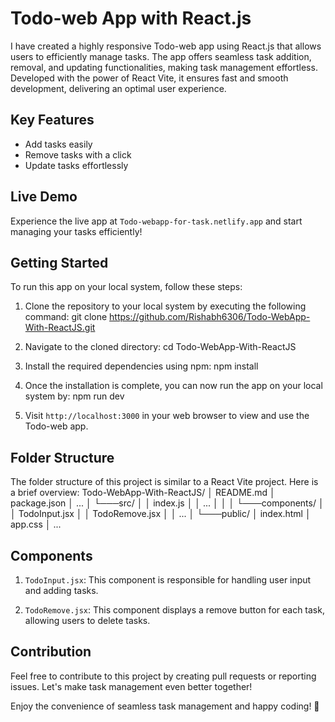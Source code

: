 # Todo-web App with React.js

I have created a highly responsive Todo-web app using React.js that allows users to efficiently manage tasks. The app offers seamless task addition, removal, and updating functionalities, making task management effortless. Developed with the power of React Vite, it ensures fast and smooth development, delivering an optimal user experience.

## Key Features

- Add tasks easily
- Remove tasks with a click
- Update tasks effortlessly

## Live Demo

Experience the live app at `Todo-webapp-for-task.netlify.app` and start managing your tasks efficiently!

## Getting Started

To run this app on your local system, follow these steps:

1. Clone the repository to your local system by executing the following command:
git clone https://github.com/Rishabh6306/Todo-WebApp-With-ReactJS.git

2. Navigate to the cloned directory:
   cd Todo-WebApp-With-ReactJS

3. Install the required dependencies using npm:
npm install

4. Once the installation is complete, you can now run the app on your local system by:
npm run dev

5. Visit `http://localhost:3000` in your web browser to view and use the Todo-web app.

## Folder Structure

The folder structure of this project is similar to a React Vite project. Here is a brief overview:
Todo-WebApp-With-ReactJS/
│ README.md
│ package.json
│ ...
│
└───src/
│ │ index.js
│ │ ...
│ │
│ └───components/
│ │ TodoInput.jsx
│ │ TodoRemove.jsx
│ │ ...
│
└───public/
│ index.html
│ app.css
│ ...


## Components

1. `TodoInput.jsx`: This component is responsible for handling user input and adding tasks.

2. `TodoRemove.jsx`: This component displays a remove button for each task, allowing users to delete tasks.

## Contribution

Feel free to contribute to this project by creating pull requests or reporting issues. Let's make task management even better together!

Enjoy the convenience of seamless task management and happy coding! 🚀
